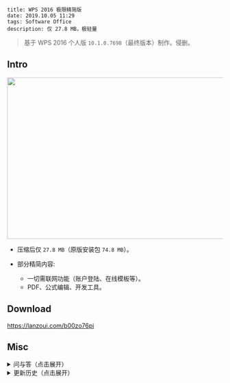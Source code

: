 ```
title: WPS 2016 极限精简版
date: 2019.10.05 11:29
tags: Software Office
description: 仅 27.8 MB，极轻量
```

> 基于 WPS 2016 个人版 `10.1.0.7698`（最终版本）制作。侵删。

## Intro

<img src="/res/20191005-1129-001.webp" width="631" height="377">

- 压缩后仅 `27.8 MB`（原版安装包 `74.8 MB`）。

- 部分精简内容:
  - 一切需联网功能（账户登陆、在线模板等）。
  - PDF、公式编辑、开发工具。

## Download

<https://lanzoui.com/b00zo76pi>

## Misc

<details>
<summary>问与答（点击展开）</summary>

- 缺失需要的功能？
  - 寻找替代方案。如：虚拟打印机、[SumatraPDF](https://sumatrapdfreader.org)、系统自带截图工具。

- 依赖的系统组件有？
  - VC2010；WPS 演示播放媒体需系统解码器。

- 附加包有啥用？
  - 如果没出错就无需使用。包含：英文和繁体中文界面语言包、音视频解码器、运行库、系统库（仅用于 WinPE）。

- 为何不选择 WPS 2019 / 2013 / 专业版？
  - 2019 新增功能大多为需联网的增值功能，与修改初衷不符；2013 不支持 `.docx` 等格式。
  - 功能更新自 2019 预览发布后就已大致停止，因而个人版最终版本与专业版差异极小；专业版体积大且授权验证繁琐。

</details>

<details>
<summary>更新历史（点击展开）</summary>

### 20201205

- 新增：
  - 安装管理器。
  - 附加包（包含语言包和各种补丁）。

- 移除：
  - 旧版公式编辑器（同时 WPS 原本也不支持 MathML 公式编辑，仅支持查看）。
  - LibCurl、错误报告等组件。
  - PE 数字证书等附加数据。
  - 自动新建 `/addons` 等空文件夹。
  - 启动时文件关联修复弹窗。
  - `F1` 帮助快捷键，帮助、退出等菜单项。
  - 标题栏、标签页文件图标。
  - 截图工具。
  - 皮肤管理。
  - SmartArt（智能图形）编辑。
  - 夜间 / 护眼模式。
  - WPS 文字 拼音指南。
  - WPS 表格 `.xlsb`（二进制表）格式支持。
  - 其他无用资源。

- 修复：
  - 无法插入艺术字。
  - 开始选项卡调整字号功能消失。
  - 全屏浮窗不可用。
  - 部分悬停提示缺失。
  - WPS 文字 插入表格崩溃。
  - WPS 文字 无法插入图表。
  - WPS 演示、WPS 文字 无法编辑图表数据。
  - WPS 表格 单元格中文货币等格式缺失。
  - WPS 演示 项目符号和编号崩溃。
  - WPS 演示 在界面缩放时字号选择框过宽。
  - 由缺失版本识别导致的功能缺失，例如 WPS 表格 分页预览。
  - 由缺失 Manifest 导致的缩放不正常。

- 其他调整：
  - 减淡窗口阴影。
  - 重绘无标签页时的新建和打开按钮。
  - 重绘右上角窗口控制按钮。

### 20200719

- 去掉了没有软用的启动器。等有闲暇再重写一个。

- 迫于学业压力，无限期鸽置。

### 20191013

- 用空 DLL 替换 OpenSSL 组件，减小大小。

### 20191005

- 基于原版重制。

- 窗口默认字体由宋体改为微软雅黑。

- 提供运行库补丁。

### 20180331

- 首个版本，基于“小俊”的修改版制作。

</details>
